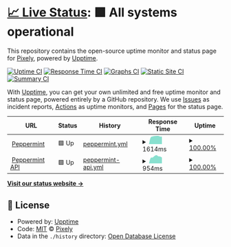 # [📈 Live Status](https://status.labs.pixely.io): <!--live status--> **🟩 All systems operational**

This repository contains the open-source uptime monitor and status page for [Pixely](https://www.pixely.io), powered by [Upptime](https://github.com/upptime/upptime).

[![Uptime CI](https://github.com/pixelysg/statuspage/workflows/Uptime%20CI/badge.svg)](https://github.com/pixelysg/statuspage/actions?query=workflow%3A%22Uptime+CI%22)
[![Response Time CI](https://github.com/pixelysg/statuspage/workflows/Response%20Time%20CI/badge.svg)](https://github.com/pixelysg/statuspage/actions?query=workflow%3A%22Response+Time+CI%22)
[![Graphs CI](https://github.com/pixelysg/statuspage/workflows/Graphs%20CI/badge.svg)](https://github.com/pixelysg/statuspage/actions?query=workflow%3A%22Graphs+CI%22)
[![Static Site CI](https://github.com/pixelysg/statuspage/workflows/Static%20Site%20CI/badge.svg)](https://github.com/pixelysg/statuspage/actions?query=workflow%3A%22Static+Site+CI%22)
[![Summary CI](https://github.com/pixelysg/statuspage/workflows/Summary%20CI/badge.svg)](https://github.com/pixelysg/statuspage/actions?query=workflow%3A%22Summary+CI%22)

With [Upptime](https://upptime.js.org), you can get your own unlimited and free uptime monitor and status page, powered entirely by a GitHub repository. We use [Issues](https://github.com/pixelysg/statuspage/issues) as incident reports, [Actions](https://github.com/pixelysg/statuspage/actions) as uptime monitors, and [Pages](https://status.labs.pixely.io) for the status page.

<!--start: status pages-->
<!-- This summary is generated by Upptime (https://github.com/upptime/upptime) -->
<!-- Do not edit this manually, your changes will be overwritten -->
<!-- prettier-ignore -->
| URL | Status | History | Response Time | Uptime |
| --- | ------ | ------- | ------------- | ------ |
| <img alt="" src="https://favicons.githubusercontent.com/peppermint.labs.pixely.io" height="13"> [Peppermint](https://peppermint.labs.pixely.io/) | 🟩 Up | [peppermint.yml](https://github.com/pixelysg/statuspage/commits/HEAD/history/peppermint.yml) | <details><summary><img alt="Response time graph" src="./graphs/peppermint/response-time-week.png" height="20"> 1614ms</summary><br><a href="https://status.labs.pixely.io/history/peppermint"><img alt="Response time 1440" src="https://img.shields.io/endpoint?url=https%3A%2F%2Fraw.githubusercontent.com%2Fpixelysg%2Fstatuspage%2FHEAD%2Fapi%2Fpeppermint%2Fresponse-time.json"></a><br><a href="https://status.labs.pixely.io/history/peppermint"><img alt="24-hour response time 1525" src="https://img.shields.io/endpoint?url=https%3A%2F%2Fraw.githubusercontent.com%2Fpixelysg%2Fstatuspage%2FHEAD%2Fapi%2Fpeppermint%2Fresponse-time-day.json"></a><br><a href="https://status.labs.pixely.io/history/peppermint"><img alt="7-day response time 1614" src="https://img.shields.io/endpoint?url=https%3A%2F%2Fraw.githubusercontent.com%2Fpixelysg%2Fstatuspage%2FHEAD%2Fapi%2Fpeppermint%2Fresponse-time-week.json"></a><br><a href="https://status.labs.pixely.io/history/peppermint"><img alt="30-day response time 1489" src="https://img.shields.io/endpoint?url=https%3A%2F%2Fraw.githubusercontent.com%2Fpixelysg%2Fstatuspage%2FHEAD%2Fapi%2Fpeppermint%2Fresponse-time-month.json"></a><br><a href="https://status.labs.pixely.io/history/peppermint"><img alt="1-year response time 1440" src="https://img.shields.io/endpoint?url=https%3A%2F%2Fraw.githubusercontent.com%2Fpixelysg%2Fstatuspage%2FHEAD%2Fapi%2Fpeppermint%2Fresponse-time-year.json"></a></details> | <details><summary><a href="https://status.labs.pixely.io/history/peppermint">100.00%</a></summary><a href="https://status.labs.pixely.io/history/peppermint"><img alt="All-time uptime 100.00%" src="https://img.shields.io/endpoint?url=https%3A%2F%2Fraw.githubusercontent.com%2Fpixelysg%2Fstatuspage%2FHEAD%2Fapi%2Fpeppermint%2Fuptime.json"></a><br><a href="https://status.labs.pixely.io/history/peppermint"><img alt="24-hour uptime 100.00%" src="https://img.shields.io/endpoint?url=https%3A%2F%2Fraw.githubusercontent.com%2Fpixelysg%2Fstatuspage%2FHEAD%2Fapi%2Fpeppermint%2Fuptime-day.json"></a><br><a href="https://status.labs.pixely.io/history/peppermint"><img alt="7-day uptime 100.00%" src="https://img.shields.io/endpoint?url=https%3A%2F%2Fraw.githubusercontent.com%2Fpixelysg%2Fstatuspage%2FHEAD%2Fapi%2Fpeppermint%2Fuptime-week.json"></a><br><a href="https://status.labs.pixely.io/history/peppermint"><img alt="30-day uptime 100.00%" src="https://img.shields.io/endpoint?url=https%3A%2F%2Fraw.githubusercontent.com%2Fpixelysg%2Fstatuspage%2FHEAD%2Fapi%2Fpeppermint%2Fuptime-month.json"></a><br><a href="https://status.labs.pixely.io/history/peppermint"><img alt="1-year uptime 100.00%" src="https://img.shields.io/endpoint?url=https%3A%2F%2Fraw.githubusercontent.com%2Fpixelysg%2Fstatuspage%2FHEAD%2Fapi%2Fpeppermint%2Fuptime-year.json"></a></details>
| <img alt="" src="https://favicons.githubusercontent.com/peppermint.api.labs.pixely.io" height="13"> [Peppermint API](https://peppermint.api.labs.pixely.io/) | 🟩 Up | [peppermint-api.yml](https://github.com/pixelysg/statuspage/commits/HEAD/history/peppermint-api.yml) | <details><summary><img alt="Response time graph" src="./graphs/peppermint-api/response-time-week.png" height="20"> 954ms</summary><br><a href="https://status.labs.pixely.io/history/peppermint-api"><img alt="Response time 860" src="https://img.shields.io/endpoint?url=https%3A%2F%2Fraw.githubusercontent.com%2Fpixelysg%2Fstatuspage%2FHEAD%2Fapi%2Fpeppermint-api%2Fresponse-time.json"></a><br><a href="https://status.labs.pixely.io/history/peppermint-api"><img alt="24-hour response time 956" src="https://img.shields.io/endpoint?url=https%3A%2F%2Fraw.githubusercontent.com%2Fpixelysg%2Fstatuspage%2FHEAD%2Fapi%2Fpeppermint-api%2Fresponse-time-day.json"></a><br><a href="https://status.labs.pixely.io/history/peppermint-api"><img alt="7-day response time 954" src="https://img.shields.io/endpoint?url=https%3A%2F%2Fraw.githubusercontent.com%2Fpixelysg%2Fstatuspage%2FHEAD%2Fapi%2Fpeppermint-api%2Fresponse-time-week.json"></a><br><a href="https://status.labs.pixely.io/history/peppermint-api"><img alt="30-day response time 899" src="https://img.shields.io/endpoint?url=https%3A%2F%2Fraw.githubusercontent.com%2Fpixelysg%2Fstatuspage%2FHEAD%2Fapi%2Fpeppermint-api%2Fresponse-time-month.json"></a><br><a href="https://status.labs.pixely.io/history/peppermint-api"><img alt="1-year response time 860" src="https://img.shields.io/endpoint?url=https%3A%2F%2Fraw.githubusercontent.com%2Fpixelysg%2Fstatuspage%2FHEAD%2Fapi%2Fpeppermint-api%2Fresponse-time-year.json"></a></details> | <details><summary><a href="https://status.labs.pixely.io/history/peppermint-api">100.00%</a></summary><a href="https://status.labs.pixely.io/history/peppermint-api"><img alt="All-time uptime 100.00%" src="https://img.shields.io/endpoint?url=https%3A%2F%2Fraw.githubusercontent.com%2Fpixelysg%2Fstatuspage%2FHEAD%2Fapi%2Fpeppermint-api%2Fuptime.json"></a><br><a href="https://status.labs.pixely.io/history/peppermint-api"><img alt="24-hour uptime 100.00%" src="https://img.shields.io/endpoint?url=https%3A%2F%2Fraw.githubusercontent.com%2Fpixelysg%2Fstatuspage%2FHEAD%2Fapi%2Fpeppermint-api%2Fuptime-day.json"></a><br><a href="https://status.labs.pixely.io/history/peppermint-api"><img alt="7-day uptime 100.00%" src="https://img.shields.io/endpoint?url=https%3A%2F%2Fraw.githubusercontent.com%2Fpixelysg%2Fstatuspage%2FHEAD%2Fapi%2Fpeppermint-api%2Fuptime-week.json"></a><br><a href="https://status.labs.pixely.io/history/peppermint-api"><img alt="30-day uptime 100.00%" src="https://img.shields.io/endpoint?url=https%3A%2F%2Fraw.githubusercontent.com%2Fpixelysg%2Fstatuspage%2FHEAD%2Fapi%2Fpeppermint-api%2Fuptime-month.json"></a><br><a href="https://status.labs.pixely.io/history/peppermint-api"><img alt="1-year uptime 100.00%" src="https://img.shields.io/endpoint?url=https%3A%2F%2Fraw.githubusercontent.com%2Fpixelysg%2Fstatuspage%2FHEAD%2Fapi%2Fpeppermint-api%2Fuptime-year.json"></a></details>

<!--end: status pages-->

[**Visit our status website →**](https://status.labs.pixely.io)

## 📄 License

- Powered by: [Upptime](https://github.com/upptime/upptime)
- Code: [MIT](./LICENSE) © [Pixely](https://www.pixely.io)
- Data in the `./history` directory: [Open Database License](https://opendatacommons.org/licenses/odbl/1-0/)
